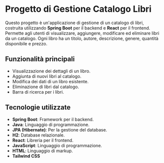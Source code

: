 # Progetto di Gestione Catalogo Libri

Questo progetto è un'applicazione di gestione di un catalogo di libri, costruita utilizzando **Spring Boot** per il backend e **React** per il frontend. Permette agli utenti di visualizzare, aggiungere, modificare ed eliminare libri da un catalogo. Ogni libro ha un titolo, autore, descrizione, genere, quantità disponibile e prezzo.

## Funzionalità principali
- Visualizzazione dei dettagli di un libro.
- Aggiunta di nuovi libri al catalogo.
- Modifica dei dati di un libro esistente.
- Eliminazione di libri dal catalogo.
- Barra di ricerca per i libri.

## Tecnologie utilizzate
- **Spring Boot**: Framework per il backend.
- **Java**: Linguaggio di programmazione.
- **JPA (Hibernate)**: Per la gestione del database.
- **H2**: Database relazionale.
- **React**: Libreria per il frontend.
- **JavaScript**: Linguaggio di programmazione.
- **HTML**: Linguaggio di markup.
- **Tailwind CSS**

